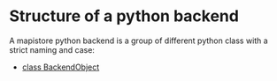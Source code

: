 # Structure of a python backend #

A mapistore python backend is a group of different python class with a
strict naming and case:

* [class BackendObject](backendobject.html)